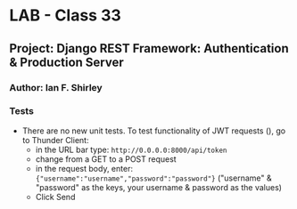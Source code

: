 # LAB - Class 33
## Project: Django REST Framework: Authentication & Production Server
### Author: Ian F. Shirley

### Tests
- There are no new unit tests. To test functionality of JWT requests (), go to Thunder Client:
  - in the URL bar type: `http://0.0.0.0:8000/api/token`
  - change from a GET to a POST request
  - in the request body, enter: `{"username":"username","password":"password"}` ("username" & "password" as the keys, your username & password as the values)
  - Click Send